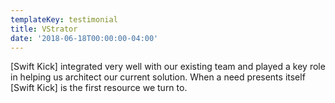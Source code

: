 ```yaml
---
templateKey: testimonial
title: VStrator
date: '2018-06-18T00:00:00-04:00'
---
```

\[Swift Kick] integrated very well with our existing team and played a key role in helping us architect our current solution. When a need presents itself \[Swift Kick] is the first resource we turn to.
